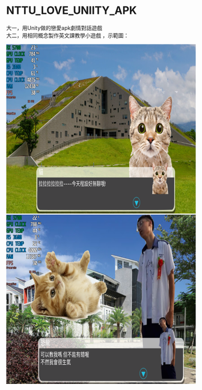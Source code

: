 # NTTU_LOVE_UNIITY_APK
大一，用Unity做的戀愛apk劇情對話遊戲
<br>大二，用相同概念製作英文課教學小遊戲
，示範圖：

<div align=center>
    <img width="800" height="450" src="https://github.com/SmallliDinosaur/NTTU_LOVE_UNIITY_APK/blob/main/introduce/qwer.png"/>
    <img width="800" height="450" src="https://github.com/SmallliDinosaur/NTTU_LOVE_UNIITY_APK/blob/main/introduce/asdf.png"/>
</div>
